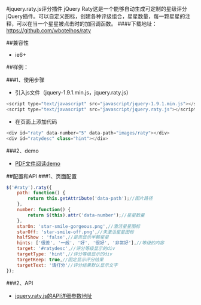 ﻿#jquery.raty.js评分插件
    jQuery Raty这是一个能够自动生成可定制的星级评分jQuery插件。可以自定义图标，创建各种评级组合，星星数量，每一颗星星的注释，可以在当一个星星被点击时的加回调函数。
####下载地址：https://github.com/wbotelhos/raty

##兼容性
* ie6+

##样例：

###1、使用步骤
* 引入js文件（jquery-1.9.1.min.js，jquery.raty.js）
```javascript
<script type="text/javascript" src="javascript/jquery-1.9.1.min.js"></script>
<script type="text/javascript" src="javascript/jquery.raty.js"></script>
```
* 在页面上添加代码
```javascript
<div id="raty" data-number="5" data-path="images/raty"></div>
<div id="ratydesc" class="hint"></div>
```

###2、demo
* [PDF文件阅读demo](http://192.168.14.97:8080/acc/plugin/raty)

##配置和API
###1、页面配置
```javascript
$('#raty').raty({
    path: function() {
        return this.getAttribute('data-path');//图片路径
    },
    number: function() {
        return $(this).attr('data-number');//星星数量
	},
	starOn: 'star-smile-gorgeous.png',//激活星星图标
	starOff: 'star-smile-off.png',//未激活星星图标
	halfShow : 'false',//是否显示半颗星星
	hints: ['很差', '一般', '好', '很好', '非常好'],//等级的内容
	target: '#ratydesc',//评分等级显示的div
	targetType: 'hint',//评分等级显示的div
	targetKeep: true,//固定显示评分结果
	targetText: '请打分'//评分结果默认显示文字
});
```

###2、API
* [jquery.raty.js的API详细参数地址](http://bookshadow.com/weblog/2014/08/16/jquery-raty-star-plugin/)







